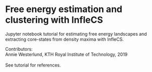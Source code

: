 # Free energy estimation and clustering with InfleCS
Jupyter notebook tutorial for estimating free energy landscapes and extracting core-states from density maxima with InfleCS.

Contributors: </br>
Annie Westerlund, KTH Royal Institute of Technology, 2019 </br></br>
See tutorial for references.
